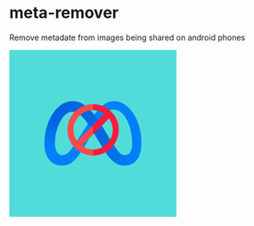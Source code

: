 # meta-remover
Remove metadate from images being shared on android phones

<img src="https://github.com/Akiva-Grobman/meta-remover/blob/master/app/src/main/ic_launcher-playstore.png" alt="Meta Remover Logo" width="300"/>
